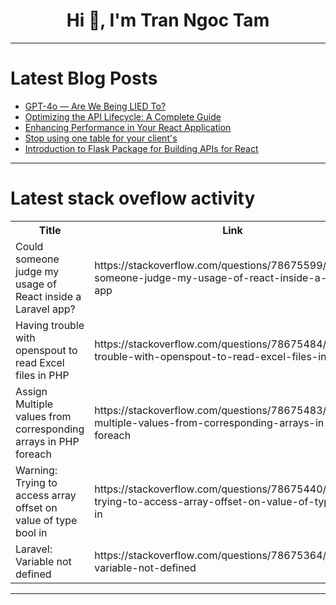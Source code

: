 <h1 align="center">Hi 👋, I'm Tran Ngoc Tam</h1>

---

# Latest Blog Posts 
<!-- BLOG-POST-LIST:START -->
- [GPT-4o — Are We Being LIED To?](https://dev.to/safdarali/gpt-4o-are-we-being-lied-to-4h0d)
- [Optimizing the API Lifecycle: A Complete Guide](https://dev.to/getambassador2024/optimizing-the-api-lifecycle-a-complete-guide-i4c)
- [Enhancing Performance in Your React Application](https://dev.to/msubhro/enhancing-performance-in-your-react-application-4pno)
- [Stop using one table for your client&#39;s](https://dev.to/alfianriv/stop-using-one-table-for-your-clients-4d67)
- [Introduction to Flask Package for Building APIs for React](https://dev.to/plug_panther_3129828fadf0/introduction-to-flask-package-for-building-apis-for-react-p9l)
<!-- BLOG-POST-LIST:END -->

---

# Latest stack oveflow activity
<table>
  <tr><th>Title</th><th>Link</th></tr>
  <!-- STACKOVERFLOW:START --><tr><td>Could someone judge my usage of React inside a Laravel app?</td><td>https://stackoverflow.com/questions/78675599/could-someone-judge-my-usage-of-react-inside-a-laravel-app</td></tr><tr><td>Having trouble with openspout to read Excel files in PHP</td><td>https://stackoverflow.com/questions/78675484/having-trouble-with-openspout-to-read-excel-files-in-php</td></tr><tr><td>Assign Multiple values from corresponding arrays in PHP foreach</td><td>https://stackoverflow.com/questions/78675483/assign-multiple-values-from-corresponding-arrays-in-php-foreach</td></tr><tr><td>Warning: Trying to access array offset on value of type bool in</td><td>https://stackoverflow.com/questions/78675440/warning-trying-to-access-array-offset-on-value-of-type-bool-in</td></tr><tr><td>Laravel: Variable not defined</td><td>https://stackoverflow.com/questions/78675364/laravel-variable-not-defined</td></tr><!-- STACKOVERFLOW:END -->
</table>

---


